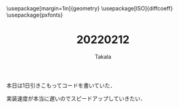 ﻿---
title: 20220212
yesterday: 20220211
tomorrow: 20220213
days: 778
author: Takala
header-includes:
  - \usepackage[margin=1in]{geometry}
  - \usepackage[ISO]{diffcoeff}
  - \usepackage{pxfonts}
---



本日は1日引きこもってコードを書いていた．

実装速度が本当に遅いのでスピードアップしていきたい．




